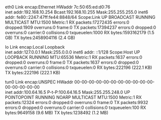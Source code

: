 eth0      Link encap:Ethernet  HWaddr 7c:50:65:ed:d0:76  
          inet addr:192.168.10.254  Bcast:192.168.10.255  Mask:255.255.255.0
          inet6 addr: fe80::2247:47ff:fe44:8848/64 Scope:Link
          UP BROADCAST RUNNING MULTICAST  MTU:1500  Metric:1
          RX packets:17272435 errors:0 dropped:1909 overruns:0 frame:0
          TX packets:17394237 errors:0 dropped:0 overruns:0 carrier:0
          collisions:0 txqueuelen:1000 
          RX bytes:1593162179 (1.5 GB)  TX bytes:2458904116 (2.4 GB)

lo        Link encap:Local Loopback  
          inet addr:127.0.0.1  Mask:255.0.0.0
          inet6 addr: ::1/128 Scope:Host
          UP LOOPBACK RUNNING  MTU:65536  Metric:1
          RX packets:1637 errors:0 dropped:0 overruns:0 frame:0
          TX packets:1637 errors:0 dropped:0 overruns:0 carrier:0
          collisions:0 txqueuelen:0 
          RX bytes:222196 (222.1 KB)  TX bytes:222196 (222.1 KB)

tun0      Link encap:UNSPEC  HWaddr 00-00-00-00-00-00-00-00-00-00-00-00-00-00-00-00  
          inet addr:100.64.16.5  P-t-P:100.64.16.5  Mask:255.255.248.0
          UP POINTOPOINT RUNNING NOARP MULTICAST  MTU:1500  Metric:1
          RX packets:12324 errors:0 dropped:0 overruns:0 frame:0
          TX packets:9932 errors:0 dropped:0 overruns:0 carrier:0
          collisions:0 txqueuelen:100 
          RX bytes:9649158 (9.6 MB)  TX bytes:1238492 (1.2 MB)


